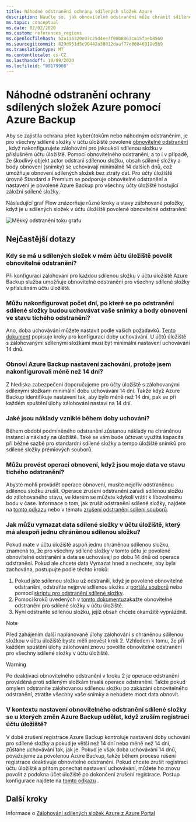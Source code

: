 ```yaml
---
title: Náhodné odstranění ochrany sdílených složek Azure
description: Naučte se, jak obnovitelné odstranění může chránit sdílené složky Azure před náhodným odstraněním.
ms.topic: conceptual
ms.date: 02/02/2020
ms.custom: references_regions
ms.openlocfilehash: 52a116320e07c25d4ee7f00b8063ca15faeb8560
ms.sourcegitcommit: 829d951d5c90442a38012daaf77e86046018e5b9
ms.translationtype: MT
ms.contentlocale: cs-CZ
ms.lasthandoff: 10/09/2020
ms.locfileid: "89179908"
---
```

# <a name="accidental-delete-protection-for-azure-file-shares-using-azure-backup"></a>Náhodné odstranění ochrany sdílených složek Azure pomocí Azure Backup

Aby se zajistila ochrana před kyberútokům nebo náhodným odstraněním, je pro všechny sdílené složky v účtu úložiště povolené [obnovitelné odstranění](../storage/files/storage-files-prevent-file-share-deletion.md) , když nakonfigurujete zálohování pro jakoukoli sdílenou složku v příslušném účtu úložiště. Pomocí obnovitelného odstranění, a to i v případě, že škodlivý objekt actor odstraní sdílenou složku, obsah sdílené složky a body obnovení (snímky) se uchovávají minimálně 14 dalších dnů, což umožňuje obnovení sdílených složek bez ztráty dat.  Pro účty úložiště úrovně Standard a Premium se podporuje obnovitelné odstranění a nastavení je povolené Azure Backup pro všechny účty úložiště hostující záložní sdílené složky.

Následující graf Flow znázorňuje různé kroky a stavy zálohované položky, když je u sdílených složek v účtu úložiště povolené obnovitelné odstranění:

 ![Měkký odstranění toku grafu](./media/soft-delete-afs/soft-delete-flow-chart.png)

## <a name="frequently-asked-questions"></a>Nejčastější dotazy

### <a name="when-will-soft-delete-be-enabled-for-file-shares-in-my-storage-account"></a>Kdy se má u sdílených složek v mém účtu úložiště povolit obnovitelné odstranění?

Při konfiguraci zálohování pro každou sdílenou složku v účtu úložiště Azure Backup služba umožňuje obnovitelné odstranění pro všechny sdílené složky v příslušném účtu úložiště.

### <a name="can-i-configure-the-number-of-days-for-which-my-snapshots-and-restore-points-will-be-retained-in-soft-deleted-state-after-i-delete-the-file-share"></a>Můžu nakonfigurovat počet dní, po které se po odstranění sdílené složky budou uchovávat vaše snímky a body obnovení ve stavu tichého odstranění?

Ano, doba uchovávání můžete nastavit podle vašich požadavků. [Tento dokument](../storage/files/storage-files-enable-soft-delete.md?tabs=azure-portal) popisuje kroky pro konfiguraci doby uchovávání. U účtů úložiště s zálohovanými sdílenými složkami musí být minimální nastavení uchovávání 14 dnů.

### <a name="does-azure-backup-reset-my-retention-setting-because-i-configured-it-to-less-than-14-days"></a>Obnoví Azure Backup nastavení zachování, protože jsem nakonfigurovali méně než 14 dní?

Z hlediska zabezpečení doporučujeme pro účty úložiště s zálohovanými sdílenými složkami minimální dobu uchovávání 14 dní. Takže když Azure Backup identifikuje nastavení tak, aby bylo méně než 14 dní, pak se při každém spuštění úlohy zálohování nastaví na 14 dní.

### <a name="what-is-the-cost-incurred-during-the-retention-period"></a>Jaké jsou náklady vzniklé během doby uchování?

Během období podmíněného odstranění zůstanou náklady na chráněnou instanci a náklady na úložiště.  Také se vám bude účtovat využitá kapacita při běžné sazbě pro standardní sdílené složky a tempo úložiště snímků pro sdílené složky prémiových souborů.

### <a name="can-i-perform-a-restore-operation-when-my-data-is-in-soft-deleted-state"></a>Můžu provést operaci obnovení, když jsou moje data ve stavu tichého odstranění?

Abyste mohli provádět operace obnovení, musíte nejdřív odstraněnou sdílenou složku zrušit. Operace zrušení odstranění zařadí sdílenou složku do zálohovaného stavu, ve kterém se můžete kdykoli vrátit k libovolnému bodu v čase. Informace o tom, jak zrušit odstranění sdílené složky, najdete na [tomto odkazu](../storage/files/storage-files-enable-soft-delete.md?tabs=azure-portal#restore-soft-deleted-file-share) nebo v tématu [zrušení odstranění sdílení souborů](./scripts/backup-powershell-script-undelete-file-share.md).

### <a name="how-can-i-purge-the-data-of-a-file-share-in-a-storage-account-that-has-at-least-one-protected-file-share"></a>Jak můžu vymazat data sdílené složky v účtu úložiště, který má alespoň jednu chráněnou sdílenou složku?

Pokud máte v účtu úložiště aspoň jednu chráněnou sdílenou složku, znamená to, že pro všechny sdílené složky v tomto účtu je povolené obnovitelné odstranění a data se uchovávají po dobu 14 dnů od operace odstranění. Pokud ale chcete data Vymazat hned a nechcete, aby byla zachována, postupujte podle těchto kroků:

1. Pokud jste sdílenou složku už odstranili, když je povolené obnovitelné odstranění, odstraňte nejprve sdílenou složku z [portálu souborů](../storage/files/storage-files-enable-soft-delete.md?tabs=azure-portal#restore-soft-deleted-file-share) nebo pomocí [skriptu pro odstranění sdílené složky](./scripts/backup-powershell-script-undelete-file-share.md).
2. Pomocí kroků uvedených v [tomto dokumentu](../storage/files/storage-files-enable-soft-delete.md?tabs=azure-portal#disable-soft-delete)zakažte obnovitelné odstranění pro sdílené složky v účtu úložiště.
3. Nyní odstraňte sdílenou složku, jejíž obsah chcete okamžitě vyprázdnit.

>[!NOTE]
>Před zahájením další naplánované úlohy zálohování s chráněnou sdílenou složkou v účtu úložiště byste měli provést krok 2. Vzhledem k tomu, že při každém spuštění úlohy zálohování znovu povolíte obnovitelné odstranění pro všechny sdílené složky v účtu úložiště.

>[!WARNING]
>Po deaktivaci obnovitelného odstranění v kroku 2 je operace odstranění prováděná proti sdíleným složkám trvalá operace odstranění. Takže pokud omylem odstraníte zálohovanou sdílenou složku po zakázání obnovitelného odstranění, ztratíte všechny vaše snímky a nebudete moct data obnovit.

### <a name="in-the-context-of-a-file-shares-soft-delete-setting-what-changes-does-azure-backup-do-when-i-unregister-a-storage-account"></a>V kontextu nastavení obnovitelného odstranění sdílené složky se u kterých změn Azure Backup udělat, když zruším registraci účtu úložiště?

V době zrušení registrace Azure Backup kontroluje nastavení doby uchování pro sdílené složky a pokud je větší než 14 dní nebo méně než 14 dní, zůstane uchovávání tak, jak je. Pokud je však doba uchovávání 14 dnů, považujeme za povolenou Azure Backup, takže během procesu rušení registrace deaktivuje obnovitelné odstranění. Pokud chcete zrušit registraci účtu úložiště a přitom ponechat nastavení uchovávání, můžete ho znovu povolit z podokna účet úložiště po dokončení zrušení registrace. Postup konfigurace najdete na [tomto odkazu](../storage/files/storage-files-enable-soft-delete.md?tabs=azure-portal#restore-soft-deleted-file-share) .

## <a name="next-steps"></a>Další kroky

Informace o [Zálohování sdílených složek Azure z Azure Portal](backup-afs.md)

